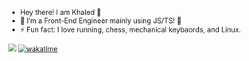 - Hey there! I am Khaled 👋
- 🌱 I’m a Front-End Engineer mainly using JS/TS! 🚀
- ⚡ Fun fact: I love running, chess, mechanical keybaords, and Linux.

![](https://visitor-badge.laobi.icu/badge?page_id=KayvT)
[![wakatime](https://wakatime.com/badge/user/aca27546-137a-42e1-8e40-7149733ecf88.svg)](https://wakatime.com/@aca27546-137a-42e1-8e40-7149733ecf88)
